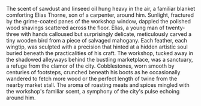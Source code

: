 The scent of sawdust and linseed oil hung heavy in the air, a familiar blanket comforting Elias Thorne, son of a carpenter, around him.  Sunlight, fractured by the grime-coated panes of the workshop window, dappled the polished wood shavings scattered across the floor.  Elias, a young man of twenty-three with hands calloused but surprisingly delicate, meticulously carved a tiny wooden bird from a piece of salvaged mahogany.  Each feather, each wingtip, was sculpted with a precision that hinted at a hidden artistic soul buried beneath the practicalities of his craft.  The workshop, tucked away in the shadowed alleyways behind the bustling marketplace, was a sanctuary, a refuge from the clamor of the city.  Cobblestones, worn smooth by centuries of footsteps, crunched beneath his boots as he occasionally wandered to fetch more wood or the perfect length of twine from the nearby market stall.  The aroma of roasting meats and spices mingled with the workshop's familiar scent, a symphony of the city's pulse echoing around him.

